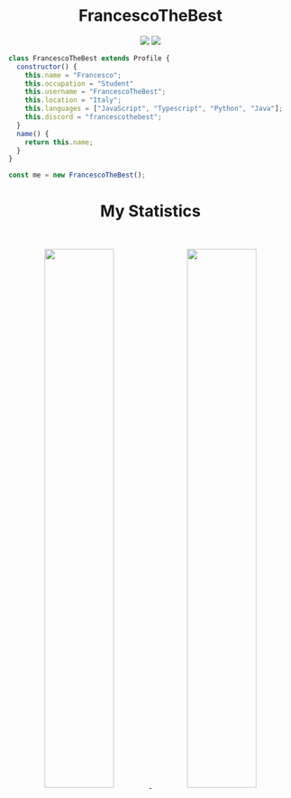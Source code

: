 <h1 align="center">
  <b>FrancescoTheBest</b>
</h1>

<p>
<div align="center">
  <img src="https://img.shields.io/badge/-JavaScript-d1a01f?style=for-the-badge&logo=JavaScript&logoColor=d1a01f&labelColor=282828">
  <img src="https://img.shields.io/badge/-Python-98b982?style=for-the-badge&logo=python&logoColor=98b982&labelColor=282828">
</div>
</p>

```JavaScript
class FrancescoTheBest extends Profile {
  constructor() {
    this.name = "Francesco";
    this.occupation = "Student"
    this.username = "FrancescoTheBest";
    this.location = "Italy";
    this.languages = ["JavaScript", "Typescript", "Python", "Java"];
    this.discord = "francescothebest";
  }
  name() {
    return this.name;
  }
}

const me = new FrancescoTheBest();
```

<div align="center">
<h1>My Statistics</h1>

<br/>
<p align="center">
  <a href="https://github.com/francescothebest/">
  <img width="49.5%" src="https://github-readme-stats.vercel.app/api?username=francescothebest&show_icons=true&theme=gruvbox&hide_border=true" />
    <img width="49.5%" src="https://github-readme-streak-stats.herokuapp.com/?user=raffreddat0&theme=gruvbox&hide_border=true" />
  </a>
</p>
<br>
</div>
